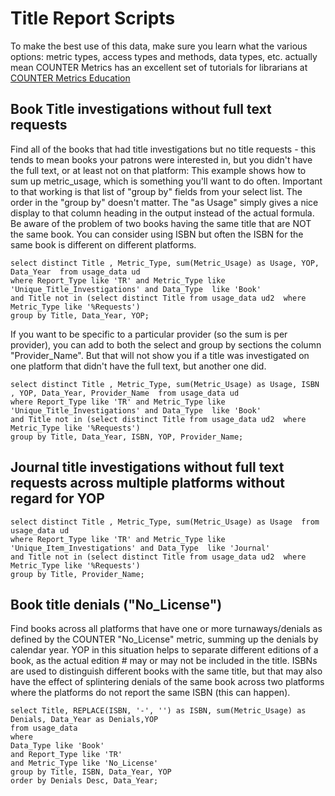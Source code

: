 # Title Report Scripts

To make the best use of this data, make sure you learn what the various options: metric types, access types and methods, data types, etc. actually mean
COUNTER Metrics has an excellent set of tutorials for librarians at [COUNTER Metrics Education](https://www.countermetrics.org/education/)

## Book Title investigations without full text requests

Find all of the books that had title investigations but no title requests - this tends to mean books your patrons were interested in, but you didn't have the full text, or at least not on that platform:
This example shows how to sum up metric_usage, which is something you'll want to do often. Important to that working is that list of "group by" fields from your select list. The order in the "group by" doesn't matter.
The "as Usage" simply gives a nice display to that column heading in the output instead of the actual formula. 
Be aware of the problem of two books having the same title that are NOT the same book. You can consider using ISBN but often the ISBN for the same book is different on different platforms.

```
select distinct Title , Metric_Type, sum(Metric_Usage) as Usage, YOP, Data_Year  from usage_data ud  
where Report_Type like 'TR' and Metric_Type like 'Unique_Title_Investigations' and Data_Type  like 'Book'
and Title not in (select distinct Title from usage_data ud2  where Metric_Type like '%Requests')
group by Title, Data_Year, YOP;
```

If you want to be specific to a particular provider (so the sum is per provider), you can add to both the select and group by sections the column "Provider_Name". 
But that will not show you if a title was investigated on one platform that didn't have the full text, but another one did.

```
select distinct Title , Metric_Type, sum(Metric_Usage) as Usage, ISBN , YOP, Data_Year, Provider_Name  from usage_data ud  
where Report_Type like 'TR' and Metric_Type like 'Unique_Title_Investigations' and Data_Type  like 'Book'
and Title not in (select distinct Title from usage_data ud2  where Metric_Type like '%Requests')
group by Title, Data_Year, ISBN, YOP, Provider_Name;
```

## Journal title investigations without full text requests across multiple platforms without regard for YOP

```
select distinct Title , Metric_Type, sum(Metric_Usage) as Usage  from usage_data ud  
where Report_Type like 'TR' and Metric_Type like 'Unique_Item_Investigations' and Data_Type  like 'Journal'
and Title not in (select distinct Title from usage_data ud2  where Metric_Type like '%Requests')
group by Title, Provider_Name;
```

## Book title denials ("No_License")

Find books across all platforms that have one or more turnaways/denials as defined by the COUNTER "No_License" metric, summing up the denials by calendar year. YOP in this situation helps to separate different editions of a book, as the actual edition # may or may not be included in the title. ISBNs are used to distinguish different books with the same title, but that may also have the effect of splintering denials of the same book across two platforms where the platforms do not report the same ISBN (this can happen).

```
select Title, REPLACE(ISBN, '-', '') as ISBN, sum(Metric_Usage) as Denials, Data_Year as Denials,YOP
from usage_data
where
Data_Type like 'Book'
and Report_Type like 'TR'
and Metric_Type like 'No_License'
group by Title, ISBN, Data_Year, YOP
order by Denials Desc, Data_Year;
```
